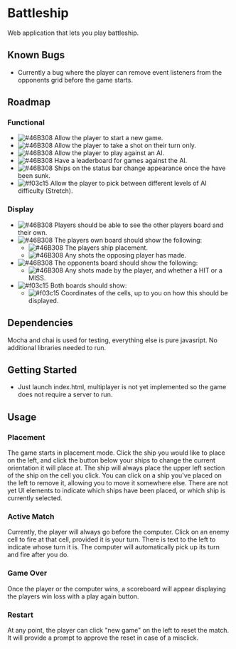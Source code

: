 # Battleship

Web application that lets you play battleship.

## Known Bugs

- Currently a bug where the player can remove event listeners from the opponents grid before the game starts.

## Roadmap

### Functional

- ![#46B308](https://placehold.it/15/46B308/000000?text=+) Allow the player to start a new game.
- ![#46B308](https://placehold.it/15/46B308/000000?text=+) Allow the player to take a shot on their turn only.
- ![#46B308](https://placehold.it/15/46B308/000000?text=+) Allow the player to play against an AI.
- ![#46B308](https://placehold.it/15/46B308/000000?text=+) Have a leaderboard for games against the AI.
- ![#46B308](https://placehold.it/15/46B308/000000?text=+) Ships on the status bar change appearance once the have been sunk.
- ![#f03c15](https://placehold.it/15/c08c15/000000?text=+) Allow the player to pick between different levels of AI difficulty (Stretch).

### Display

- ![#46B308](https://placehold.it/15/46B308/000000?text=+) Players should be able to see the other players board and their own.
- ![#46B308](https://placehold.it/15/46B308/000000?text=+) The players own board should show the following:
  - ![#46B308](https://placehold.it/15/46B308/000000?text=+) The players ship placement.
  - ![#46B308](https://placehold.it/15/46B308/000000?text=+) Any shots the opposing player has made.
- ![#46B308](https://placehold.it/15/46B308/000000?text=+) The opponents board should show the following:
  - ![#46B308](https://placehold.it/15/46B308/000000?text=+) Any shots made by the player, and whether a HIT or a MISS.
- ![#f03c15](https://placehold.it/15/46B308/000000?text=+)  Both boards should show:
  - ![#f03c15](https://placehold.it/15/46B308/000000?text=+) Coordinates of the cells, up to you on how this should be displayed.

## Dependencies

Mocha and chai is used for testing, everything else is pure javasript.  No additional libraries needed to run.

## Getting Started

- Just launch index.html, multiplayer is not yet implemented so the game does not require a server to run.

## Usage

### Placement

The game starts in placement mode.  Click the ship you would like to place on the left, and click the button below your ships to change the current orientation it will place at.
The ship will always place the upper left section of the ship on the cell you click.
You can click on a ship you've placed on the left to remove it, allowing you to move it somewhere else.
There are not yet UI elements to indicate which ships have been placed, or which ship is currently selected.

### Active Match

Currently, the player will always go before the computer.
Click on an enemy cell to fire at that cell, provided it is your turn.  There is text to the left to indicate whose turn it is.  The computer will automatically pick up its turn and fire after you do.

### Game Over

Once the player or the computer wins, a scoreboard will appear displaying the players win loss with a play again button.

### Restart

At any point, the player can click "new game" on the left to reset the match.  It will provide a prompt to approve the reset in case of a misclick.